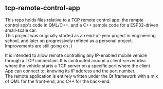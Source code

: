 ## tcp-remote-control-app
This repo holds files relative to a TCP remote control app: the rempte control app's code in QML/C++, and a C++ sample code for a ESP32-driven small-scale car.  
This project was originally started as an end-of-year project in engineering school, and later on progressively refined as a personal project. Improvements are still going on ;)  

It is intended to allow remote controlling any IP-enabled mobile vehicle through a TCP connection. It is contructed around a client-server idea where the vehicle starts a TCP server on a specific port where the client App can connect to, knowing its IP address and the port number.  
The remote application is entirely written under the Qt framework with a mix of QML for the front-end, and C++ for the back-end. 
